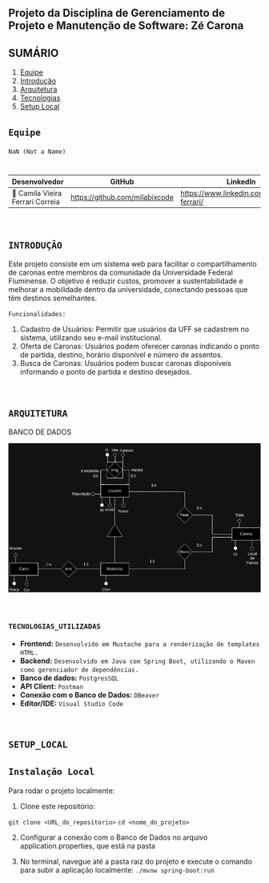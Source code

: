 ## **Projeto da Disciplina de Gerenciamento de Projeto e Manutenção de Software: Zé Carona**

## SUMÁRIO

1. [Equipe](#Equipe)
2. [Introdução](#INTRODUÇÃO)
3. [Arquitetura](#ARQUITETURA)
4. [Tecnologias](#TECNOLOGIAS_UTILIZADAS)
5. [Setup Local](#SETUP_LOCAL)

## ``Equipe``

``NaN (Not a Name)``
#  
|     Desenvolvedor       |    GitHub     |   LinkedIn   |
|-------------------------|---------------|--------------|
|👤 Camila Vieira Ferrari Correia|https://github.com/milabixcode|https://www.linkedin.com/in/camila-ferrari/|


<br>

## ``INTRODUÇÃO``

Este projeto consiste em um sistema web para facilitar o compartilhamento de caronas entre membros da comunidade da Universidade Federal Fluminense. O objetivo é reduzir custos, promover a sustentabilidade e melhorar a mobilidade dentro da universidade, conectando pessoas que têm destinos semelhantes.

``Funcionalidades:``
1. Cadastro de Usuários: Permitir que usuários da UFF se cadastrem no sistema, utilizando seu e-mail institucional.
2. Oferta de Caronas: Usuários podem oferecer caronas indicando o ponto de partida, destino, horário disponível e número de assentos.
3. Busca de Caronas: Usuários podem buscar caronas disponíveis informando o ponto de partida e destino desejados.

<br>

## ``ARQUITETURA``
BANCO DE DADOS

![Banco de dados](readme-assets/modelagem_banco.png)


<br>


### ``TECNOLOGIAS_UTILIZADAS``

* **Frontend:** `Desenvolvido em Mustache para a renderização de templates HTML.`
* **Backend:** `Desenvolvido em Java com Spring Boot, utilizando o Maven como gerenciador de dependências.`
* **Banco de dados:** `PostgresSQL`
* **API Client:** `Postman`
* **Conexão com o Banco de Dados:** `DBeaver`
* **Editor/IDE:** `Visual Studio Code`

<br>


## ``SETUP_LOCAL``


## ``Instalação Local``

Para rodar o projeto localmente:

1. Clone este repositório:

```git clone <URL_do_repositorio>```
```cd <nome_do_projeto>```

2. Configurar a conexão com o Banco de Dados no arquivo application.properties, que está na pasta 

3. No terminal, navegue até a pasta raiz do projeto e execute o comando para subir a aplicação localmente:
```./mvnw spring-boot:run```


